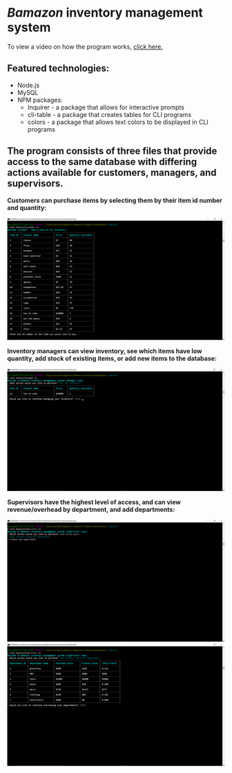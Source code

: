 # _Bamazon_ inventory management system

To view a video on how the program works, [click here.](http://google.com)

## Featured technologies:
* Node.js
* MySQL
* NPM packages:
	* Inquirer - a package that allows for interactive prompts
	* cli-table - a package that creates tables for CLI programs
	* colors - a package that allows text colors to be displayed in CLI programs

## The program consists of three files that provide access to the same database with differing actions available for customers, managers, and supervisors.



__Customers can purchase items by selecting them by their item id number and quantity:__

![Image of customer view](https://github.com/m081779/Bamazon/blob/master/images/img1.png)



__Inventory managers can view inventory, see which items have low quantity, add stock of existing items, or add new items to the database:__

![Image of customer view](https://github.com/m081779/Bamazon/blob/master/images/img2.png)



__Supervisors have the highest level of access, and can view revenue/overhead by department, and add departments:__

![Image of customer view](https://github.com/m081779/Bamazon/blob/master/images/img3.png)
![Image of customer view](https://github.com/m081779/Bamazon/blob/master/images/img4.png)